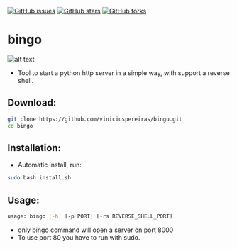 [![GitHub issues](https://img.shields.io/github/issues/viniciuspereiras/bingo)](https://github.com/viniciuspereiras/bingo/issues)
[![GitHub stars](https://img.shields.io/github/stars/viniciuspereiras/bingo)](https://github.com/viniciuspereiras/bingo/stargazers)
[![GitHub forks](https://img.shields.io/github/forks/viniciuspereiras/bingo)](https://github.com/viniciuspereiras/bingo/network)


# bingo
![alt text](https://github.com/viniciuspereiras/bingo/blob/main/banner.png)

- Tool to start a python http server in a simple way, with support a reverse shell.
## Download:
```bash
git clone https://github.com/viniciuspereiras/bingo.git
cd bingo
```
## Installation:
- Automatic install, run:
```bash
sudo bash install.sh
```

## Usage:
```bash
usage: bingo [-h] [-p PORT] [-rs REVERSE_SHELL_PORT]
```
- only bingo command will open a server on port 8000
- To use port 80 you have to run with sudo.
